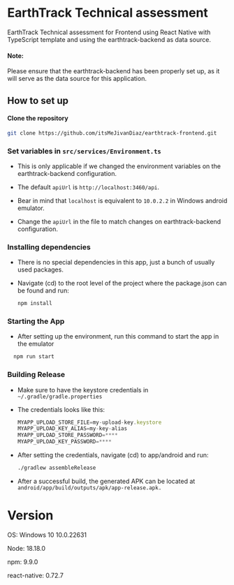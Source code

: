 # **EarthTrack Technical assessment**

EarthTrack Technical assessment for Frontend using React Native with TypeScript template and using the earthtrack-backend as data source.

#### Note:

Please ensure that the earthtrack-backend has been properly set up, as it will serve as the data source for this application.

## How to set up

#### Clone the repository

  ```bash
  git clone https://github.com/itsMeJivanDiaz/earthtrack-frontend.git
  ```

### Set variables in `src/services/Environment.ts`

  - This is only applicable if we changed the environment variables on the earthtrack-backend configuration.

  - The default `apiUrl` is `http://localhost:3460/api`.

  - Bear in mind that `localhost` is equivalent to `10.0.2.2` in Windows android emulator.

  - Change the `apiUrl` in the file to match changes on earthtrack-backend configuration.

  ### Installing dependencies

  - There is no special dependencies in this app, just a bunch of usually used packages.

  - Navigate (cd) to the root level of the project where the package.json can be found and run:

    ```bash
    npm install
    ```

### Starting the App

  - After setting up the environment, run this command to start the app in the emulator

  ```bash
    npm run start
  ```
 
### Building Release

  - Make sure to have the keystore credentials in `~/.gradle/gradle.properties`

  - The credentials looks like this:

    ```javascript
    MYAPP_UPLOAD_STORE_FILE=my-upload-key.keystore
    MYAPP_UPLOAD_KEY_ALIAS=my-key-alias
    MYAPP_UPLOAD_STORE_PASSWORD=****
    MYAPP_UPLOAD_KEY_PASSWORD=****
    ```

  - After setting the credentials, navigate (cd) to app/android and run:

    ```bash
    ./gradlew assembleRelease
    ```
  - After a successful build, the generated APK can be located at `android/app/build/outputs/apk/app-release.apk.`


# Version

OS: Windows 10 10.0.22631

Node: 18.18.0

npm: 9.9.0

react-native: 0.72.7
